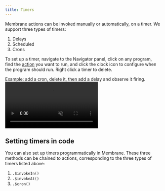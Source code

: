 ```yaml
---
title: Timers
---
```


Membrane actions can be invoked manually or automatically, on a timer. We
support three types of timers:

1. Delays
2. Scheduled
3. Crons

To set up a timer, navigate to the Navigator panel, click on any program, find
the [action](/concepts/schema#actions) you want to run, and click the clock icon
to configure when the program should run. Right click a timer to delete.

Example: add a cron, delete it, then add a delay and observe it firing.
<video src="/videos/timers.mp4" muted autoplay controls></video>

## Setting timers in code

You can also set up timers programmatically in Membrane. These three methods can
be chained to actions, corresponding to the three types of timers listed above:

1. `.$invokeIn()`
2. `.$invokeAt()`
3. `.$cron()`

